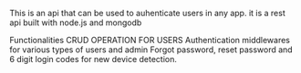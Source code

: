 This is an api that can be used to auhenticate users in any app. 
it is a rest api built with node.js and mongodb

Functionalities
CRUD OPERATION FOR USERS
Authentication middlewares for various types of users and admin
Forgot password, reset password and 6 digit login codes for new device detection.
